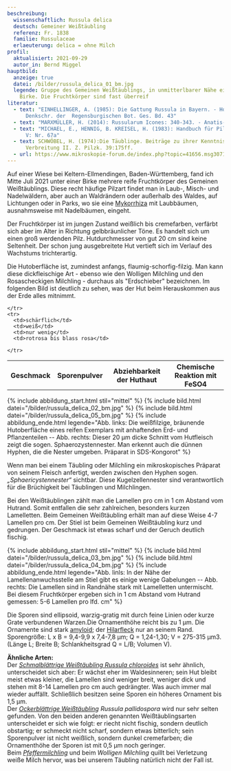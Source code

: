 ```yaml
---
beschreibung:
  wissenschaftlich: Russula delica
  deutsch: Gemeiner Weißtäubling
  referenz: Fr. 1838
  familie: Russulaceae
  erlaeuterung: delica = ohne Milch
profil:
  aktualisiert: 2021-09-29
  autor_in: Bernd Miggel
hauptbild:
  anzeige: true
  datei: /bilder/russula_delica_01_bm.jpg
  legende: Gruppe des Gemeinen Weißtäublings, in unmitterlbarer Nähe einer großen
    Birke. Die Fruchtkörper sind fast überreif
literatur:
  - text: "EINHELLINGER, A. (1985): Die Gattung Russula in Bayern. - Hoppea,
      Denkschr. der  Regensburgischen Bot. Ges. Bd. 43"
  - text: "MARXMÜLLER, H. (2014): Russularum Icones: 340-343. - Anatis-Verlag"
  - text: "MICHAEL, E., HENNIG, B. KREISEL, H. (1983): Handbuch für Pilzfreunde Band
      V: Nr. 67a"
  - text: SCHWÖBEL, H. (1974):Die Täublinge. Beiträge zu ihrer Kenntnis und
      Verbreitung II. Z. Pilzk. 39:175ff.
  - url: https://www.mikroskopie-forum.de/index.php?topic=41656.msg307187#msg307187
---
```

Auf einer Wiese bei Keltern-Ellmendingen, Baden-Württemberg, fand ich Mitte Juli 2021 unter einer Birke mehrere reife Fruchtkörper des Gemeinen Weißtäublings. Diese recht häufige Pilzart findet man in Laub-, Misch- und Nadelwäldern, aber auch an Waldrändern oder außerhalb des Waldes, auf Lichtungen oder in Parks, wo sie eine [Mykorrhiza](Mykorrhiza "Glossar") mit Laubbäumen, ausnahmsweise mit Nadelbäumen, eingeht.

Der Fruchtkörper ist im jungen Zustand weißlich bis cremefarben, verfärbt sich aber im Alter in Richtung gelbbräunlicher Töne. Es handelt sich um einen groß werdenden Pilz. Hutdurchmesser von gut 20 cm sind keine Seltenheit. Der schon jung ausgebreitete Hut vertieft sich im Verlauf des Wachstums trichterartig.

Die Hutoberfläche ist, zumindest anfangs, flaumig-schorfig-filzig. Man kann diese dickfleischige Art - ebenso wie den Wolligen Milchling und den Rosascheckigen Milchling - durchaus als "Erdschieber" bezeichnen.  Im folgenden Bild ist deutlich zu sehen, was der Hut beim Herauskommen aus der Erde alles mitnimmt.

<div class="table-responsive">
  <table class="table taeubling">
    <tr>
      <th rowspan="2">Geschmack</th>
      <th rowspan="2">Sporenpulver</th>
      <th rowspan="2">Abziehbarkeit der Huthaut</th>
      <th colspan="3" class="text-center">Chemische Reaktion mit FeSO4</th>
    </tr>
    <tr>
      
      
    </tr>
    <tr>
      <td>schärflich</td>
      <td>weiß</td>
      <td>nur wenig</td>
      <td>rotrosa bis blass rosa</td>
       
    </tr>
  </table>
</div>

{% include abbildung_start.html stil="mittel" %}
{% include bild.html datei="/bilder/russula_delica_02_bm.jpg" %}
{% include bild.html datei="/bilder/russula_delica_05_bm.jpg" %}
{% include abbildung_ende.html legende="Abb. links: Die weißfilzige, bräunende Hutoberfläche eines reifen Exemplars mit anhaftenden Erd- und Pflanzenteilen -- Abb. rechts:  Dieser 20 µm dicke Schnitt vom Hutfleisch zeigt die sogen. Sphaerozystennester. Man erkennt auch die dünnen Hyphen, die die Nester umgeben. Präparat in SDS-Kongorot" %}

Wenn man bei einem Täubling oder Milchling ein mikroskopisches Präparat von seinem Fleisch anfertigt, werden zwischen den Hyphen sogen. *„Sphaericystennester“* sichtbar. Diese Kugelzellennester sind verantwortlich für die Brüchigkeit bei Täublingen und Milchlingen.

Bei den Weißtäublingen zählt man die Lamellen pro cm in 1 cm Abstand vom Hutrand. Somit entfallen die sehr zahlreichen, besonders kurzen Lamelletten. Beim Gemeinen Weißtäubling erhält man auf diese Weise 4-7 Lamellen pro cm. Der Stiel ist beim Gemeinen Weißtäubling kurz und gedrungen. Der Geschmack ist etwas scharf und der Geruch deutlich fischig.

{% include abbildung_start.html stil="mittel" %}
{% include bild.html datei="/bilder/russula_delica_03_bm.jpg" %}
{% include bild.html datei="/bilder/russula_delica_04_bm.jpg" %}
{% include abbildung_ende.html legende="Abb. linls: In der Nähe der Lamellenanwuchsstelle am Stiel gibt es einige wenige Gabelungen -- Abb. rechts: Die Lamellen sind in Randnähe stark mit Lamelletten untermischt. Bei diesem Fruchtkörper ergeben sich in 1 cm Abstand vom Hutrand gemessen: 5-6 Lamellen pro lfd. cm" %}

Die Sporen sind ellipsoid, warzig-gratig mit durch feine Linien oder kurze Grate verbundenen Warzen.Die Ornamenthöhe reicht bis zu 1 µm. Die Ornamente sind stark [amyloid](amyloid "Glossar"); der [Hilarfleck](Hilarfleck "Glossar") nur an seinem Rand. 
Sporengröße: L x B = 9,4-9,9 x 7,4-7,8 µm; Q = 1,24-1,30; V = 275-315 µm3. (Länge L; Breite B; Schlankheitsgrad Q = L/B; Volumen V).

**Ähnliche Arten:**\
Der *[Schmalblättrige Weißtäubling Russula chloroides](/pilze/russula-chloroides-schmalblättriger-weißtäubling)* ist sehr ähnlich, unterscheidet sich aber: Er wächst eher im Waldesinneren; sein Hut bleibt meist etwas kleiner, die Lamellen sind weniger breit, weniger dick und stehen mit 8-14 Lamellen pro cm auch gedrängter. Was auch immer mal wieder auffällt. Schließlich besitzen seine Sporen ein höheres Ornament bis 1,5 µm.\
Der *[Ockerblättrige Weißtäubling](/pilze/russula-pallidospora-ockerblättriger-weißtäubling)* *Russula pallidospora* wird nur sehr selten gefunden. Von den beiden anderen genannten Weißtäublingsarten unterscheidet er sich wie folgt:  er riecht nicht fischig, sondern deutlich obstartig; er schmeckt nicht scharf, sondern etwas bitterlich; sein Sporenpulver ist nicht weißlich, sondern dunkel cremefarben; die Ornamenthöhe der Sporen ist mit 0,5 µm noch geringer.\
Beim *[Pfeffermilchling](/pilze/lactarius-piperatus-langstieliger-pfeffermilchling)* und beim *Wolligen Milchling* quillt bei Verletzung weiße Milch hervor, was bei unserem Täubling natürlich nicht der Fall ist.